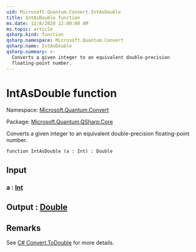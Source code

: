 ```yaml
---
uid: Microsoft.Quantum.Convert.IntAsDouble
title: IntAsDouble function
ms.date: 12/8/2020 12:00:00 AM
ms.topic: article
qsharp.kind: function
qsharp.namespace: Microsoft.Quantum.Convert
qsharp.name: IntAsDouble
qsharp.summary: >-
  Converts a given integer to an equivalent double-precision
  floating-point number.
---
```


# IntAsDouble function

Namespace: [Microsoft.Quantum.Convert](xref:Microsoft.Quantum.Convert)

Package: [Microsoft.Quantum.QSharp.Core](https://nuget.org/packages/Microsoft.Quantum.QSharp.Core)


Converts a given integer to an equivalent double-precisionfloating-point number.

```qsharp
function IntAsDouble (a : Int) : Double
```


## Input

### a : [Int](xref:microsoft.quantum.lang-ref.int)





## Output : [Double](xref:microsoft.quantum.lang-ref.double)



## Remarks

See [C# Convert.ToDouble](https://docs.microsoft.com/dotnet/api/system.convert.todouble?view=netframework-4.7.1#System_Convert_ToDouble_System_Int64_) for more details.